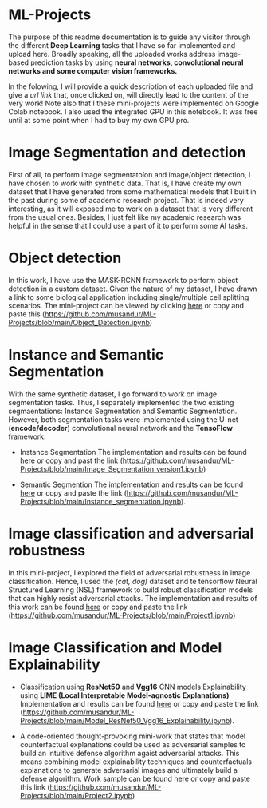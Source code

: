 # ML-Projects
The purpose of this readme documentation is to guide any visitor through the different **Deep Learning**  tasks that I have so far implemented and upload here.
Broadly speaking, all the uploaded works address image-based prediction tasks by using **neural networks, convolutional neural networks and some computer vision frameworks.**


In the folowing, I will provide a quick describtion of each uploaded file and give a *url link* that, once clicked on, will directly lead to the content of the very work! Note also that I these mini-projects were implemented on Google Colab notebook. I also used the integrated GPU in this notebook. It was free until at some point when I had to buy my own GPU pro.


# Image Segmentation and detection
First of all, to perform image segmentatoíon and image/object detection, I have chosen to work with synthetic data. That is, I have create my own dataset that I have generated from some mathematical models that I built in the past during some of academic research project. That is indeed very interesting, as it will exposed me to work on a dataset that is very different from the usual ones. Besides, I just felt like my academic research was helpful in the sense that I could use a part of it to perform some AI tasks.

# Object detection
In this work, I have use the MASK-RCNN framework to perform object detection in a custom dataset. Given the nature of my dataset, I have drawn a link to some biological application including single/multiple cell splitting scenarios. The mini-project can be viewed by clicking  [here](https://github.com/musandur/ML-Projects/blob/main/Object_Detection.ipynb) or copy and paste this (https://github.com/musandur/ML-Projects/blob/main/Object_Detection.ipynb)

# Instance and Semantic Segmentation

With the same synthetic dataset, I go forward to work on image segmentation tasks. Thus, I separately implemented the two existing segmaentations: Instance Segmentation and Semantic Segmentation. However, both segmentation tasks were implemented using the U-net (**encode/decoder**) convolutional neural network and the **TensoFlow** framework.

* Instance Segmentation
The implementation and results can be found [here](https://github.com/musandur/ML-Projects/blob/main/Image_Segmentation_version1.ipynb) or copy and past the link (https://github.com/musandur/ML-Projects/blob/main/Image_Segmentation_version1.ipynb)

* Semantic Segmention
The implementation and results can be found [here](https://github.com/musandur/ML-Projects/blob/main/Instance_segmentation.ipynb) or copy and paste the link (https://github.com/musandur/ML-Projects/blob/main/Instance_segmentation.ipynb).

# Image classification and adversarial robustness
In this mini-project, I explored the field of adversarial robustness in image classification. Hence, I used the *(cat, dog)* dataset and te tensorflow Neural Structured Learning (NSL) framework to build robust classification models that can highly resist adversarial attacks. The implementation and results of this work can be found [here](https://github.com/musandur/ML-Projects/blob/main/Project1.ipynb) or copy and paste the link (https://github.com/musandur/ML-Projects/blob/main/Project1.ipynb)

# Image Classification and Model Explainability
* Classification using **ResNet50** and **Vgg16** CNN models Explainability using **LIME (Local Interpretable Model-agnostic Explanations)** Implementation and results can be found [here](https://github.com/musandur/ML-Projects/blob/main/Model_ResNet50_Vgg16_Explainability.ipynb) or copy and paste the link (https://github.com/musandur/ML-Projects/blob/main/Model_ResNet50_Vgg16_Explainability.ipynb).


* A code-oriented thought-provoking mini-work that states that model  counterfactual explanations could be used as adversarial samples to build an intuitive defense algorithm agaist adversarial attacks. This means combining model explainability techniques and counterfactuals explanations to generate adversarial images and ultimately build a defense algorithm. Work sample can be found [here](https://github.com/musandur/ML-Projects/blob/main/Project2.ipynb) or copy and paste this link (https://github.com/musandur/ML-Projects/blob/main/Project2.ipynb)
 





